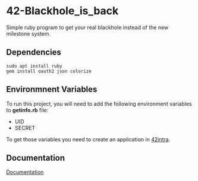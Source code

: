 # 42-Blackhole_is_back

Simple ruby program to get your real blackhole instead of the new milestone system.

## Dependencies

```
sudo apt install ruby
gem install oauth2 json colorize
```

## Environmnent Variables

To run this project, you will need to add the following environment 
variables to **getinfo.rb** file: 
- UID
- SECRET

To get those variables you need to create an application in [42intra](https://profile.intra.42.fr/oauth/applications).

## Documentation

[Documentation](https://api.intra.42.fr/apidoc)
